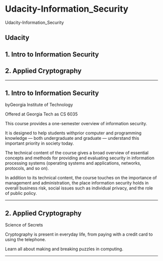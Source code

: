 # Udacity-Information_Security
Udacity-Information_Security

## Udacity

## 1. Intro to Information Security

## 2. Applied Cryptography


-------

## 1. Intro to Information Security
byGeorgia Institute of Technology

Offered at Georgia Tech as CS 6035


This course provides a one-semester overview of information security. 

It is designed to help students withprior computer and programming knowledge — both undergraduate and graduate — understand this important priority in society today. 

The technical content of the course gives a broad overview of essential concepts and methods for providing and evaluating security in information processing systems (operating systems and applications, networks, protocols, and so on).

In addition to its technical content, the course touches on the importance of management and administration, the place information security holds in overall business risk, social issues such as individual privacy, and the role of public policy.


-------

## 2. Applied Cryptography

Science of Secrets


Cryptography is present in everyday life, from paying with a credit card to using the telephone. 

Learn all about making and breaking puzzles in computing.


-------



